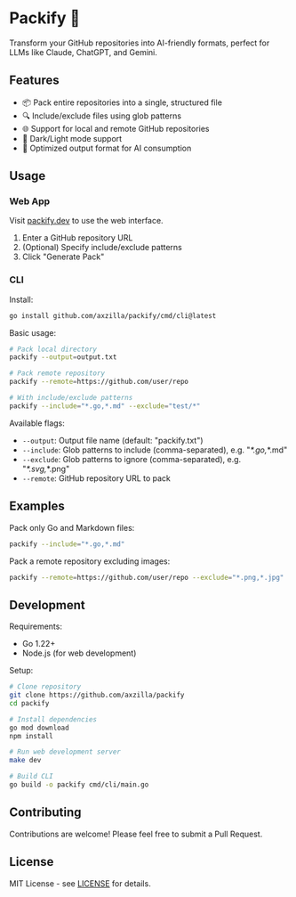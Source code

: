 # Packify 🎁

Transform your GitHub repositories into AI-friendly formats, perfect for LLMs like Claude, ChatGPT, and Gemini.

## Features

- 📦 Pack entire repositories into a single, structured file
- 🔍 Include/exclude files using glob patterns
- 🌐 Support for local and remote GitHub repositories
- 🌙 Dark/Light mode support
- 🎯 Optimized output format for AI consumption

## Usage

### Web App

Visit [packify.dev](https://packify.dev) to use the web interface.

1. Enter a GitHub repository URL
2. (Optional) Specify include/exclude patterns
3. Click "Generate Pack"

### CLI

Install:

```bash
go install github.com/axzilla/packify/cmd/cli@latest
```

Basic usage:

```bash
# Pack local directory
packify --output=output.txt

# Pack remote repository
packify --remote=https://github.com/user/repo

# With include/exclude patterns
packify --include="*.go,*.md" --exclude="test/*"
```

Available flags:

- `--output`: Output file name (default: "packify.txt")
- `--include`: Glob patterns to include (comma-separated), e.g. "_\*.go,_\*.md"
- `--exclude`: Glob patterns to ignore (comma-separated), e.g. "_\*.svg,_\*.png"
- `--remote`: GitHub repository URL to pack

## Examples

Pack only Go and Markdown files:

```bash
packify --include="*.go,*.md"
```

Pack a remote repository excluding images:

```bash
packify --remote=https://github.com/user/repo --exclude="*.png,*.jpg"
```

## Development

Requirements:

- Go 1.22+
- Node.js (for web development)

Setup:

```bash
# Clone repository
git clone https://github.com/axzilla/packify
cd packify

# Install dependencies
go mod download
npm install

# Run web development server
make dev

# Build CLI
go build -o packify cmd/cli/main.go
```

## Contributing

Contributions are welcome! Please feel free to submit a Pull Request.

## License

MIT License - see [LICENSE](LICENSE) for details.
